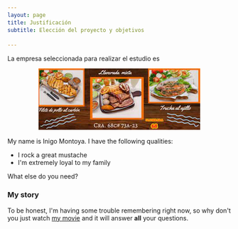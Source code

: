 ```yaml
---
layout: page
title: Justificación
subtitle: Elección del proyecto y objetivos

---
```

La empresa seleccionada para realizar el estudio es

<p align="center">
  <img src="/assets/img/si.jpg"/>
</p>

My name is Inigo Montoya. I have the following qualities:

- I rock a great mustache
- I'm extremely loyal to my family

What else do you need?

### My story

To be honest, I'm having some trouble remembering right now, so why don't you just watch [my movie](https://en.wikipedia.org/wiki/The_Princess_Bride_%28film%29) and it will answer **all** your questions.
